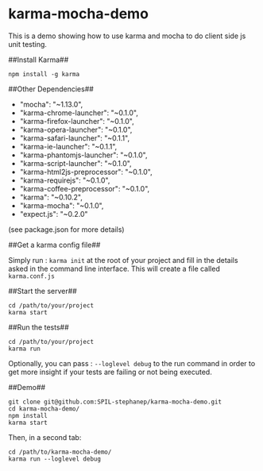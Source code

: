 karma-mocha-demo
================

This is a demo showing how to use karma and mocha to do client side js unit testing.

##Install Karma##

    npm install -g karma

##Other Dependencies##

 + "mocha": "~1.13.0",
 + "karma-chrome-launcher": "~0.1.0",
 + "karma-firefox-launcher": "~0.1.0",
 + "karma-opera-launcher": "~0.1.0",
 + "karma-safari-launcher": "~0.1.1",
 + "karma-ie-launcher": "~0.1.1",
 + "karma-phantomjs-launcher": "~0.1.0",
 + "karma-script-launcher": "~0.1.0",
 + "karma-html2js-preprocessor": "~0.1.0",
 + "karma-requirejs": "~0.1.0",
 + "karma-coffee-preprocessor": "~0.1.0",
 + "karma": "~0.10.2",
 + "karma-mocha": "~0.1.0",
 + "expect.js": "~0.2.0"

(see package.json for more details)

##Get a karma config file##

Simply run : `karma init` at the root of your project and fill in the details asked in the command line interface. This will create a file called `karma.conf.js`

##Start the server##

    cd /path/to/your/project
    karma start

##Run the tests##

    cd /path/to/your/project
    karma run 

Optionally, you can pass : `--loglevel debug` to the run command in order to get more insight if your tests are failing or not being executed.

##Demo##

    git clone git@github.com:SPIL-stephanep/karma-mocha-demo.git
    cd karma-mocha-demo/
    npm install
    karma start

Then, in a second tab:

    cd /path/to/karma-mocha-demo/
    karma run --loglevel debug

